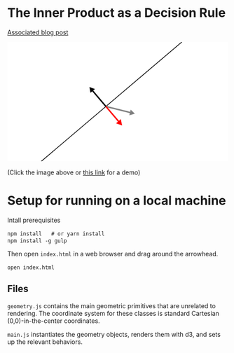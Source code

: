 # The Inner Product as a Decision Rule

[Associated blog post](https://jeremykun.com/2017/05/22/the-inner-product-as-a-decision-rule/)

[![hyperplane](images/example.png)](http://j2kun.github.io/decision-rule/index.html)

(Click the image above or [this link](http://j2kun.github.io/decision-rule/index.html) for a demo)

# Setup for running on a local machine

Intall prerequisites

```
npm install   # or yarn install
npm install -g gulp
```

Then open `index.html` in a web browser and drag around the arrowhead.

```
open index.html
```

## Files

`geometry.js` contains the main geometric primitives that are unrelated to
rendering. The coordinate system for these classes is standard Cartesian
(0,0)-in-the-center coordinates.

`main.js` instantiates the geometry objects, renders them with d3, and sets up
the relevant behaviors.
